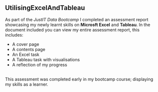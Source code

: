 ## UtilisingExcelAndTableau
As part of the *JustIT Data Bootcamp* I completed an assessment report showcasing my newly learnt skills on **Microsft Excel** and **Tableau**.
In the document included you can view my entire assessment report, this includes:
<br>
* A cover page
* A contents page
* An Excel task
* A Tableau task with visualisations
* A reflection of my progress
<br>
This assessment was completed early in my bootcamp course; displaying my skills as a learner.
